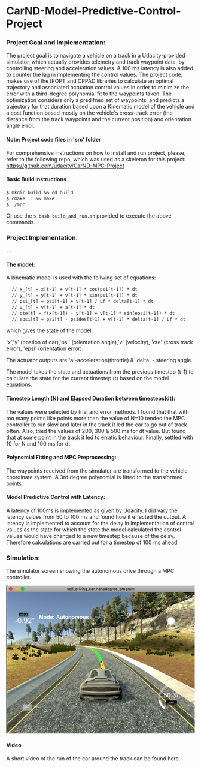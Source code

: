 # CarND-Model-Predictive-Control-Project



[//]: # (Image References)

[image1]: ./simulation/Simulation.png "Simulator screen during the run"

### Project Goal and Implementation:

The project goal is to navigate a vehicle on a track in a Udacity-provided simulator, which actually provides telemetry and track waypoint data, by controlling steering and acceleration values. A 100 ms latency is also added to counter the lag in implementing the control values. The project code, makes use of the IPOPT and CPPAD libraries to calculate an optimal trajectory and associated actuation control values in order to minimize the error with a third-degree polynomial fit to the waypoints taken. The optimization considers only a predifned set of waypoints, and predicts a trajectory for that duration based upon a Kinematic model of the vehicle and a cost function based mostly on the vehicle's cross-track error (the distance from the track waypoints and the current position) and orientation angle error.
 
#### Note: Project code files in 'src' folder

For comprehensive instructions on how to install and run project, please, refer to the following repo, which was used as a skeleton for this project: https://github.com/udacity/CarND-MPC-Project 

#### Basic Build instructions
    $ mkdir build && cd build
    $ cmake .. && make
    $ ./mpc

Or use the `$ bash build_and_run.sh` provided to execute the above commands.

### Project Implementation:
--

#### The model:

A kinematic model is used with the follwing set of equations:
  
      // x_[t] = x[t-1] + v[t-1] * cos(psi[t-1]) * dt
      // y_[t] = y[t-1] + v[t-1] * sin(psi[t-1]) * dt
      // psi_[t] = psi[t-1] + v[t-1] / Lf * delta[t-1] * dt
      // v_[t] = v[t-1] + a[t-1] * dt
      // cte[t] = f(x[t-1]) - y[t-1] + v[t-1] * sin(epsi[t-1]) * dt
      // epsi[t] = psi[t] - psides[t-1] + v[t-1] * delta[t-1] / Lf * dt

which gives the state of the model,

'x','y' (postion of car),'psi' (orientation angle),'v' (velocity), 'cte' (cross track error), 'epsi' (orientation error).

The actuator outputs are 'a'-acceleration(throttle) & 'delta' - steering angle.

The model takes the state and actuations from the previous timestep (t-1) to calculate the state for the current timestep (t) based on the model equations.


#### Timestep Length (N) and Elapsed Duration between timesteps(dt):

The values were selected by trial and error methods. I found that that with too many points like points more than the value of N=10 tended the MPC controller to run slow and later in the track it led the car to go out of track often. Also, tried the values of 200, 300 & 500 ms for dt value. But found that at some point in the track it led to erratic behaviour. Finally, settled with 10 for N and 100 ms for dt.

#### Polynomial Fitting and MPC Preprocessing:
The waypoints received from the simulator are transformed to the vehicle coordinate system. A 3rd degree polynomial is fitted to the transformed points. 

#### Model Predictive Control with Latency:

A latency of 100ms is implemented as given by Udacity. I did vary the latency values from 50 to 100 ms and found how it effected the output. A latency is implemented to account for the delay in implementation of control values as the state for which the state the model calculated the control values would have changed to a new timestep because of the delay. Therefore calculations are carried out for a timestep of 100 ms ahead.

### Simulation:

The simulator screen showing the autonomous drive through a MPC controller.

![alt text][image1]

#### Video
A short video of the run of the car around the track can be found here. 




